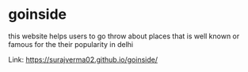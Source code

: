 # goinside
this website helps users to go throw about places that is well known or famous for the their popularity in delhi

Link: https://surajverma02.github.io/goinside/
